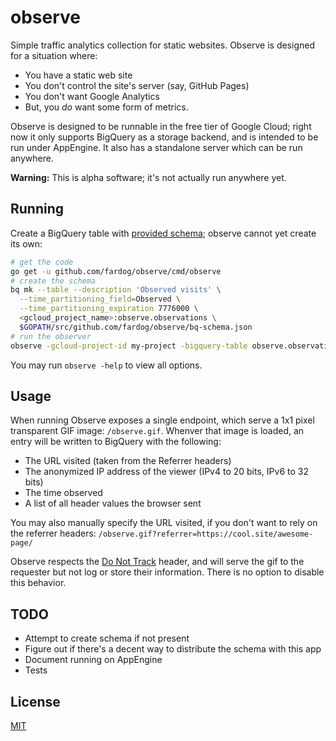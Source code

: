 # observe

Simple traffic analytics collection for static websites. Observe is designed for
a situation where:

* You have a static web site
* You don't control the site's server (say, GitHub Pages)
* You don't want Google Analytics
* But, you _do_ want some form of metrics.

Observe is designed to be runnable in the free tier of Google Cloud; right now
it only supports BigQuery as a storage backend, and is intended to be run under
AppEngine. It also has a standalone server which can be run anywhere.

**Warning:** This is alpha software; it's not actually run anywhere yet.

## Running

Create a BigQuery table with [provided schema][schema]; observe cannot yet
create its own:

```bash
# get the code
go get -u github.com/fardog/observe/cmd/observe
# create the schema
bq mk --table --description 'Observed visits' \
  --time_partitioning_field=Observed \
  --time_partitioning_expiration 7776000 \
  <gcloud_project_name>:observe.observations \
  $GOPATH/src/github.com/fardog/observe/bq-schema.json
# run the observer
observe -gcloud-project-id my-project -bigquery-table observe.observations
```

You may run `observe -help` to view all options.

## Usage

When running Observe exposes a single endpoint, which serve a 1x1 pixel
transparent GIF image: `/observe.gif`. Whenver that image is loaded, an entry
will be written to BigQuery with the following:

* The URL visited (taken from the Referrer headers)
* The anonymized IP address of the viewer (IPv4 to 20 bits, IPv6 to 32 bits)
* The time observed
* A list of all header values the browser sent

You may also manually specify the URL visited, if you don't want to rely on the
referrer headers: `/observe.gif?referrer=https://cool.site/awesome-page/`

Observe respects the [Do Not Track][DNT] header, and will serve the gif to the
requester but not log or store their information. There is no option to disable
this behavior.

## TODO

* Attempt to create schema if not present
* Figure out if there's a decent way to distribute the schema with this app
* Document running on AppEngine
* Tests

## License

[MIT](./LICENSE)

[DNT]: https://en.wikipedia.org/wiki/Do_Not_Track
[schema]: ./bq-schema.json
